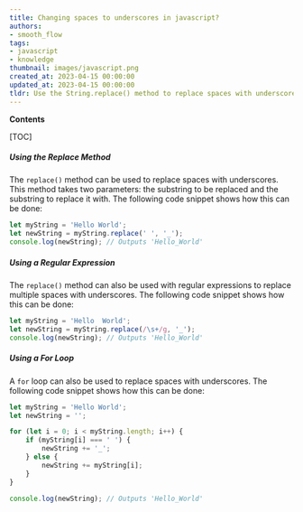 ```yaml
---
title: Changing spaces to underscores in javascript?
authors:
- smooth_flow
tags:
- javascript
- knowledge
thumbnail: images/javascript.png
created_at: 2023-04-15 00:00:00
updated_at: 2023-04-15 00:00:00
tldr: Use the String.replace() method to replace spaces with underscores.
---
```


**Contents**

[TOC]

##### Using the Replace Method

The `replace()` method can be used to replace spaces with underscores. This method takes two parameters: the substring to be replaced and the substring to replace it with. The following code snippet shows how this can be done:

```javascript
let myString = 'Hello World';
let newString = myString.replace(' ', '_');
console.log(newString); // Outputs 'Hello_World'
```

##### Using a Regular Expression

The `replace()` method can also be used with regular expressions to replace multiple spaces with underscores. The following code snippet shows how this can be done:

```javascript
let myString = 'Hello  World';
let newString = myString.replace(/\s+/g, '_');
console.log(newString); // Outputs 'Hello_World'
```

##### Using a For Loop

A `for` loop can also be used to replace spaces with underscores. The following code snippet shows how this can be done:

```javascript
let myString = 'Hello World';
let newString = '';

for (let i = 0; i < myString.length; i++) {
    if (myString[i] === ' ') {
        newString += '_';
    } else {
        newString += myString[i];
    }
}

console.log(newString); // Outputs 'Hello_World'
```
